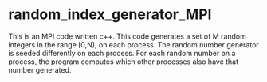 # random_index_generator_MPI
This is an MPI code written c++. This code generates a set of M random integers in the range  [0,N), on each process. The random number generator is seeded differently on each process. For each random number on a process, the program computes which other processes also have that number generated.
